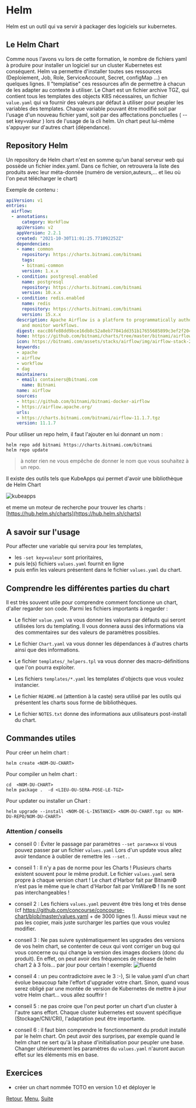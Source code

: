 # Helm
Helm est un outil qui va servir à packager des logiciels sur kubernetes. 

## Le Helm Chart
Comme nous l'avons vu lors de cette formation, le nombre de fichiers yaml à produire pour installer un logiciel sur un cluster Kubernetes est conséquent.
Helm va permettre d'installer toutes ses ressources (Deploiement, Job, Role, ServiceAccount, Secret, configMap ...) en quelques lignes.
Il "templatise" ces ressources afin de permettre à chacun de les adapter au contexte à utiliser.
Le Chart est un fichier archive TGZ, qui contient tous les templates des objects K8S nécessaires, un fichier `value.yaml` qui va fournir des valeurs par défaut à utiliser pour peupler les variables des templates.
Chaque variable pouvant être modifié soit par l'usage d'un nouveau fichier yaml, soit par des affectations ponctuelles  ( --set key=valeur ) lors de l'usage de la cli helm.
Un chart peut lui-même s'appuyer sur d'autres chart (dépendance).

## Repository Helm
Un repository de Helm chart n'est en somme qu'un banal serveur web qui possède un fichier index.yaml.
Dans ce fichier, on retrouvera la liste des produits avec leur méta-donnée (numéro de version,auteurs,... et lieu où l'on peut télécharger le chart)

Exemple de contenu :

```yaml
apiVersion: v1
entries:
  airflow:
  - annotations:
      category: WorkFlow
    apiVersion: v2
    appVersion: 2.2.1
    created: "2021-10-30T11:01:25.771092252Z"
    dependencies:
    - name: common
      repository: https://charts.bitnami.com/bitnami
      tags:
      - bitnami-common
      version: 1.x.x
    - condition: postgresql.enabled
      name: postgresql
      repository: https://charts.bitnami.com/bitnami
      version: 10.x.x
    - condition: redis.enabled
      name: redis
      repository: https://charts.bitnami.com/bitnami
      version: 15.x.x
    description: Apache Airflow is a platform to programmatically author, schedule
      and monitor workflows.
    digest: eacc86fe88dd9bce16db8c52a8eb77841dd351b17655685899c3ef2f204641b2
    home: https://github.com/bitnami/charts/tree/master/bitnami/airflow
    icon: https://bitnami.com/assets/stacks/airflow/img/airflow-stack-220x234.png
    keywords:
    - apache
    - airflow
    - workflow
    - dag
    maintainers:
    - email: containers@bitnami.com
      name: Bitnami
    name: airflow
    sources:
    - https://github.com/bitnami/bitnami-docker-airflow
    - https://airflow.apache.org/
    urls:
    - https://charts.bitnami.com/bitnami/airflow-11.1.7.tgz
    version: 11.1.7
```

Pour utiliser un repo helm, il faut l'ajouter en lui donnant un nom :

```shell
helm repo add bitnami https://charts.bitnami.com/bitnami
helm repo update
```
> à noter rien ne vous empêche de donner le nom que vous souhaitez à un repo.

Il existe des outils tels que KubeApps qui permet d'avoir une bibliothèque de Helm Chart

![kubeapps](../images/kubeapps.jpg)

et meme un moteur de recherche pour trouver les charts : [https://hub.helm.sh/charts](https://hub.helm.sh/charts)
## A savoir sur l'usage

Pour affecter une variable qui servira pour les templates, 
- les `-set key=valeur` sont prioritaires, 
- puis le(s) fichiers `values.yaml` fournit en ligne 
- puis enfin les valeurs présentent dans le fichier `values.yaml` du chart.

## Comprendre les différentes parties du chart
Il est très souvent utile pour comprendre comment fonctionne un chart, d'aller regarder son code.
Parmi les fichiers importants à regarder :

- Le fichier `value.yaml` va vous donner les valeurs par défauts qui seront utilisées lors du templating.
Il vous donnera aussi des informations via des commentaires sur des valeurs de paramètres possibles.

- Le fichier `Chart.yaml` va vous donner les dépendances à d'autres charts ainsi que des informations.

- Le fichier `templates/_helpers.tpl` va vous donner des macro-définitions que l'on pourra exploiter.

- Les fichiers `templates/*.yaml` les templates d'objects que vous voulez instancier.

- Le fichier `README.md` (attention à la caste) sera utilisé par les outils qui présentent les charts sous forme de bibliothèques.

- Le fichier `NOTES.txt` donne des informations aux utilisateurs post-install du chart.

## Commandes utiles
Pour créer un helm chart :
```shell
helm create <NOM-DU-CHART>
````
Pour compiler un helm chart :
```shell
cd  <NOM-DU-CHART>
helm package .  -d <LIEU-OU-SERA-POSE-LE-TGZ>
````

Pour updater ou installer un Chart :
```shell
helm upgrade --install <NOM-DE-L-INSTANCE> <NOM-DU-CHART.tgz ou NOM-DU-REPO/NOM-DU-CHART> 
```

### Attention / conseils 
- conseil 0 :
Éviter le passage par paramètres `--set param=xx` si vous pouvez passer par un fichier `values.yaml`
Lors d'un update vous allez avoir tendance à oublier de remettre les `--set..`

- conseil 1 : 
Il n'y a pas de norme pour les Charts ! Plusieurs charts existent souvent pour le même produit. 
Le fichier `values.yaml` sera propre à chaque version chart ! 
Le chart d'Harbor fait par Bitnami© n'est pas le même que le chart d'Harbor fait par VmWare© ! 
Ils ne sont pas interchangeables !

- conseil 2 :
Les fichiers `values.yaml` peuvent être très long et très dense (cf https://github.com/concourse/concourse-chart/blob/master/values.yaml + de 3000 lignes !). 
Aussi mieux vaut ne pas les copier, mais juste surcharger les parties que vous voulez modifier.

- conseil 3 :
Ne pas suivre systématiquement les upgrades des versions de vos helm chart, se contenter de ceux qui vont corriger un bug qui vous concerne ou qui change la version des images dockers (donc du produit).
En effet, on peut avoir des fréquences de release de helm chart 2 à 3 fois... par jour pour certain !
exemple: 
![fluentd](../images/fluend.jpg)

- conseil 4 : un peu contradictoire avec le 3 :-), 
Si le value.yaml d'un chart évolue beaucoup faite l'effort d'upgrader votre chart. Sinon, quand vous serez obligé par une montée de version de Kubernetes de mettre à jour votre Helm chart... vous allez souffrir !

- conseil 5 : ne pas croire que l'on peut porter un chart d'un cluster à l'autre sans effort. 
Chaque cluster kubernetes est souvent spécifique (Stockage/CNI/CRI), l'adaptation peut être importante. 

- conseil 6 : il faut bien comprendre le fonctionnement du produit installé par le helm chart. 
On peut avoir des surprises, par exemple quand le helm chart ne sert qu'à la phase d'initialisation pour peupler une base. Changer ultérieurement les paramètres du `values.yaml` n'auront aucun effet sur les éléments mis en base.  

## Exercices

- créer un chart nommée TOTO en version 1.0 et déployer le
 
[Retour](https://obeyler.github.io/Formation-K8S/Chapitres/AdmissionController.html), [Menu](https://obeyler.github.io/Formation-K8S/), [Suite](https://obeyler.github.io/Formation-K8S/Tools/Kustomize.html)
